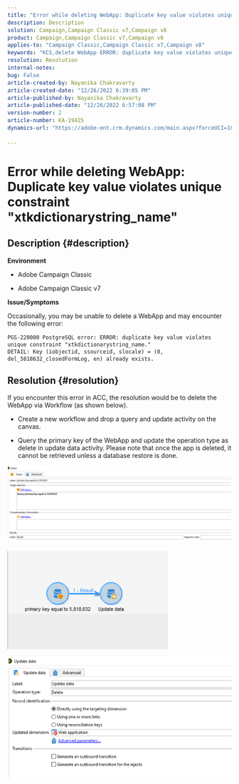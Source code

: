 ```yaml
---
title: "Error while deleting WebApp: Duplicate key value violates unique constraint \"xtkdictionarystring_name\""
description: Description
solution: Campaign,Campaign Classic v7,Campaign v8
product: Campaign,Campaign Classic v7,Campaign v8
applies-to: "Campaign Classic,Campaign Classic v7,Campaign v8"
keywords: "KCS,delete WebApp ERROR: duplicate key value violates unique constraint \"xtkdictionarystring_name\""
resolution: Resolution
internal-notes: 
bug: False
article-created-by: Nayanika Chakravarty
article-created-date: "12/26/2022 6:39:05 PM"
article-published-by: Nayanika Chakravarty
article-published-date: "12/26/2022 6:57:08 PM"
version-number: 2
article-number: KA-19425
dynamics-url: "https://adobe-ent.crm.dynamics.com/main.aspx?forceUCI=1&pagetype=entityrecord&etn=knowledgearticle&id=0b256f8d-4c85-ed11-81ac-6045bd006b4b"

---
```

# Error while deleting WebApp: Duplicate key value violates unique constraint "xtkdictionarystring_name"

## Description {#description}


<b>Environment</b>

- Adobe Campaign Classic

- Adobe Campaign Classic v7

<b>Issue/Symptoms</b>

Occasionally, you may be unable to delete a WebApp and may encounter the following error:




```
PGS-220000 PostgreSQL error: ERROR: duplicate key value violates unique constraint "xtkdictionarystring_name."
DETAIL: Key (iobjectid, ssourceid, slocale) = (0, del_5818632_closedFormLog, en) already exists.
```





## Resolution {#resolution}


If you encounter this error in ACC, the resolution would be to delete the WebApp via Workflow (as shown below).

- Create a new workflow and drop a query and update activity on the canvas.

- Query the primary key of the WebApp and update the operation type as delete in update data activity. Please note that once the app is deleted, it cannot be retrieved unless a database restore is done.

![](assets/5cd987f7-8acf-ec11-a7b5-0022480a8e40.png)

![](assets/bf56c710-8bcf-ec11-a7b5-0022480a8e40.png)



![](assets/da9b0818-8bcf-ec11-a7b5-0022480a8e40.png)
